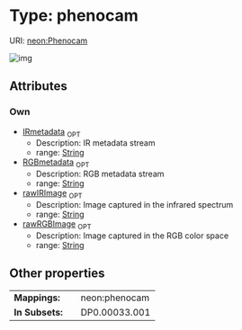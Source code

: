 
# Type: phenocam




URI: [neon:Phenocam](https://data.neonscience.org/Phenocam)


![img](http://yuml.me/diagram/nofunky;dir:TB/class/[Phenocam&#124;rawIRImage:string%20%3F;rawRGBImage:string%20%3F;IRmetadata:string%20%3F;RGBmetadata:string%20%3F])

## Attributes


### Own

 * [IRmetadata](IRmetadata.md)  <sub>OPT</sub>
    * Description: IR metadata stream
    * range: [String](types/String.md)
 * [RGBmetadata](RGBmetadata.md)  <sub>OPT</sub>
    * Description: RGB metadata stream
    * range: [String](types/String.md)
 * [rawIRImage](rawIRImage.md)  <sub>OPT</sub>
    * Description: Image captured in the infrared spectrum
    * range: [String](types/String.md)
 * [rawRGBImage](rawRGBImage.md)  <sub>OPT</sub>
    * Description: Image captured in the RGB color space
    * range: [String](types/String.md)

## Other properties

|  |  |  |
| --- | --- | --- |
| **Mappings:** | | neon:phenocam |
| **In Subsets:** | | DP0.00033.001 |

